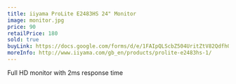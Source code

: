 ```yaml
---
title: iiyama ProLite E2483HS 24" Monitor
image: monitor.jpg
price: 90
retailPrice: 180
sold: true
buyLink: https://docs.google.com/forms/d/e/1FAIpQLScbZ504UritZtV82QdfhQuVMZgGHU2o9nqQIv8dhNlFesLBEw/viewform?entry.1902462749=Monitor
moreInfo: http://www.iiyama.com/gb_en/products/prolite-e2483hs-1/
---
```


Full HD monitor with 2ms response time